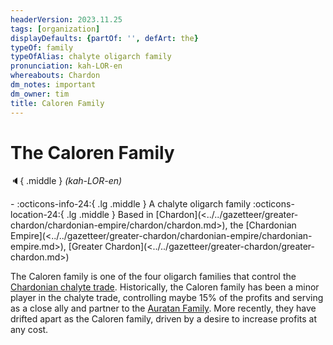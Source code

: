 ```yaml
---
headerVersion: 2023.11.25
tags: [organization]
displayDefaults: {partOf: '', defArt: the}
typeOf: family
typeOfAlias: chalyte oligarch family
pronunciation: kah-LOR-en
whereabouts: Chardon
dm_notes: important
dm_owner: tim
title: Caloren Family
---
```

# The Caloren Family
:speaker:{ .middle } *(kah-LOR-en)*  
<div class="grid cards ext-narrow-margin ext-one-column" markdown>
-
   :octicons-info-24:{ .lg .middle } A chalyte oligarch family  
    :octicons-location-24:{ .lg .middle } Based in [Chardon](<../../gazetteer/greater-chardon/chardonian-empire/chardon/chardon.md>), the [Chardonian Empire](<../../gazetteer/greater-chardon/chardonian-empire/chardonian-empire.md>), [Greater Chardon](<../../gazetteer/greater-chardon/greater-chardon.md>)  
</div>


The Caloren family is one of the four oligarch families that control the [Chardonian chalyte trade](<../../gazetteer/greater-chardon/chardonian-empire/politics-of-chalyte-chardonian-empire.md>). Historically, the Caloren family has been a minor player in the chalyte trade, controlling maybe 15% of the profits and serving as a close ally and partner to the [Auratan Family](<./auratan-family.md>). More recently, they have drifted apart as the Caloren family, driven by a desire to increase profits at any cost. 


